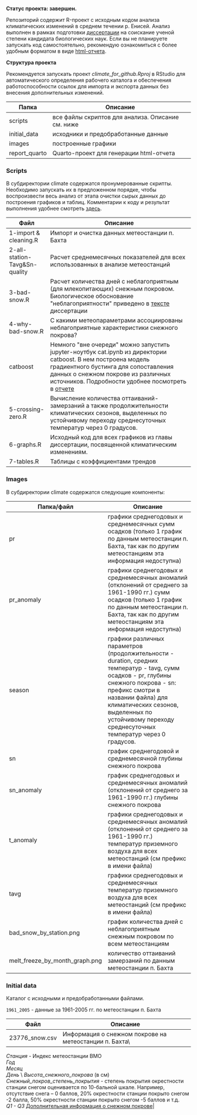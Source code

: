 **Статус проекта: завершен.**

Репозиторий содержит R-проект c исходным кодом анализа климатических изменений в среднем течении р. Енисей. Анализ выполнен в рамках подготовки [диссертации](https://sev-in.ru/node/4003) на соискание ученой степени кандидата биологических наук. Если вы не планируете запускать код самостоятельно, рекомендую ознакомиться с более удобным форматом в виде [html-отчета](https://yakushov1.github.io/climate_change_report/).

**Структура проекта**

Рекомендуется запускать проект *climate_for_github.Rproj* в RStudio для автоматического определения рабочего каталога и обеспечения работоспособности ссылок для импорта и экспорта данных без внесения дополнительных изменений.

| Папка         | Описание                                          |
| ------------- | ------------------------------------------------- |
| scripts       | все файлы скриптов для анализа. Описание см. ниже |
| initial_data  | исходники и предобработанные данные               |
| images        | построенные графики                               |
| report_quarto | Quarto-проект для генерации html-отчета           |

### Scripts

В субдиректории climate содержатся пронумерованные скрипты. Необходимо запускать их в предложенном порядке, чтобы воспроизвести весь анализ от этапа очистки сырых данных до построения графиков и таблиц. Комментарии к коду и результат выполнения удобнее смотреть [здесь](https://yakushov1.github.io/climate_change_report/).

| Файл                          | Описание                                                                                                                                                                                                                                                                                                                              |
| ----------------------------- | ------------------------------------------------------------------------------------------------------------------------------------------------------------------------------------------------------------------------------------------------------------------------------------------------------------------------------------- |
| 1-import & cleaning.R         | Импорт и очистка данных метеостанции п. Бахта                                                                                                                                                                                                                                                                                         |
| 2-all-station-Tavg&Sn-quality | Расчет среднемесячных показателей для всех использованных в анализе метеостанций                                                                                                                                                                                                                                                      |
| 3-bad-snow.R                  | Расчет количества дней с неблагоприятным (для млекопитающих) снежным покровом. Биологическое обоснование "неблагоприятности" приведено в [тексте](https://sev-in.ru/sites/default/files/2024-12/%D0%AF%D0%BA%D1%83%D1%88%D0%BE%D0%B2-%D0%B4%D0%B8%D1%81%D1%81%D0%B5%D1%80%D1%82%D0%B0%D1%86%D0%B8%D1%8F-6.12.pdf) диссертации         |
| 4-why-bad-snow.R              | С какими метеопараметрами ассоциированы неблагоприятные характеристики снежного покрова?                                                                                                                                                                                                                                              |
| catboost                      | Немного "вне очереди" можно запустить jupyter-ноутбук cat.ipynb из директории catboost. В нем построена модель градиентного бустинга для сопоставления данных о снежном покрове из различных источников. Подробности удобнее посмотреть в [отчете](https://yakushov1.github.io/climate-change-report/4-1-why-bad-snow(catboost).html) |
| 5-crossing-zero.R             | Вычисление количества оттаиваний-замерзаний а также продолжительности климатических сезонов, выделенных по устойчивому переходу среднесуточных температур через 0 градусов.                                                                                                                                                           |
| 6-graphs.R                    | Исходный код для всех графиков из главы диссертации, посвященной климатическим изменениям.                                                                                                                                                                                                                                            |
| 7-tables.R                    | Таблицы с коэффициентами трендов                                                                                                                                                                                                                                                                                                      |


### Images

В субдиректории climate содержатся следующие компоненты:

| Папка/файл                    | Описание                                     |
| ----------------------------- | -------------------------------------------- |
| pr                            | графики среднегодовых и среднемесячных сумм осадков (только 1 график по данным метеостанции п. Бахта, так как по другим метеостанциям эта информация недоступна) |
| pr_anomaly                    | графики среднегодовых и среднемесячных аномалий (отклонений от среднего за 1961-1990 гг.) сумм осадков (только 1 график по данным метеостанции п. Бахта, так как по другим метеостанциям эта информация недоступна) |
| season                        | графики различных параметров (продолжительности - duration, средних температур - tavg, сумм осадков - pr, глубины снежного покрова - sn: префикс смотри в названии файла) для климатических сезонов, выделенных по устойчивому переходу среднесуточных температур через 0 градусов. |
| sn                            | график среднегодовой и среднемесячной глубины снежного покрова |
| sn_anomaly                    | график среднегодовых и среднемесячных аномалий (отклонений от среднего за 1961-1990 гг.) глубины снежного покрова | 
| t_anomaly                     | графики среднегодовых и среднемесячных аномалий (отклонений от среднего за 1961-1990 гг.) температур приземного воздуха для всех метеостанций (см префикс в имени файла)          |
| tavg                          | графики среднегодовых и среднемесячных температур приземного воздуха для всех метеостанций (см префикс в имени файла)      |
| bad_snow_by_station.png       | график количества дней с неблагоприятным снежным покровом по всем метеостанциям   |
| melt_freeze_by_month_graph.png| количество оттаиваний замерзаний по данным метеостанции п. Бахта    |


### Initial data

Каталог с исходными и предобработанными файлами.

`1961_2005` - данные за 1961-2005 гг. по метеостанции п. Бахта

| Файл            | Описание                                                    |
| --------------- | ----------------------------------------------------------- |
| 23776_snow.csv  | Информация о снежном покрове на метеостанции п. Бахта\
*Станция* - Индекс метеостанции ВМО \
*Год* \
*Месяц* \
*День* \ 
*Высота_снежного_покрова* (в см) \
*Снежный_покров_степень_покрытия* - степень покрытия окрестности станции снегом оценивается по 10-бальной шкале. Например, отсутствие снега – 0 баллов, 20% окрестности станции покрыто снегом -2 балла, 50% окрестности станции покрыто снегом -5 баллов и т.д. \
*Q1 - Q3* [Дополнительная информация о снежном покрове](http://meteo.ru/data/snow-cover/)|